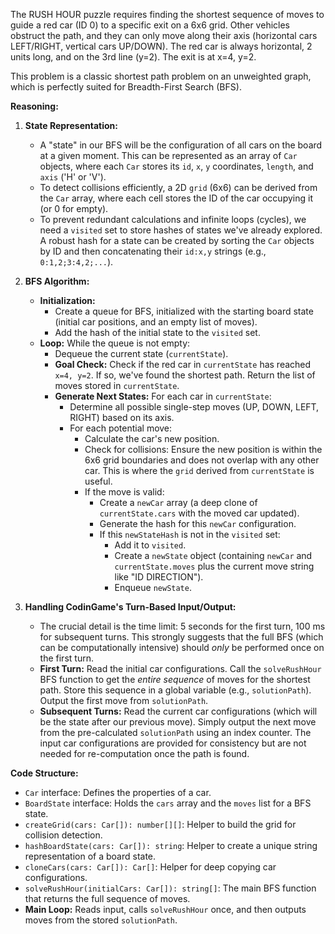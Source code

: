 The RUSH HOUR puzzle requires finding the shortest sequence of moves to guide a red car (ID 0) to a specific exit on a 6x6 grid. Other vehicles obstruct the path, and they can only move along their axis (horizontal cars LEFT/RIGHT, vertical cars UP/DOWN). The red car is always horizontal, 2 units long, and on the 3rd line (y=2). The exit is at x=4, y=2.

This problem is a classic shortest path problem on an unweighted graph, which is perfectly suited for Breadth-First Search (BFS).

**Reasoning:**

1.  **State Representation:**
    *   A "state" in our BFS will be the configuration of all cars on the board at a given moment. This can be represented as an array of `Car` objects, where each `Car` stores its `id`, `x`, `y` coordinates, `length`, and `axis` ('H' or 'V').
    *   To detect collisions efficiently, a 2D `grid` (6x6) can be derived from the `Car` array, where each cell stores the ID of the car occupying it (or 0 for empty).
    *   To prevent redundant calculations and infinite loops (cycles), we need a `visited` set to store hashes of states we've already explored. A robust hash for a state can be created by sorting the `Car` objects by ID and then concatenating their `id:x,y` strings (e.g., `0:1,2;3:4,2;...`).

2.  **BFS Algorithm:**
    *   **Initialization:**
        *   Create a queue for BFS, initialized with the starting board state (initial car positions, and an empty list of moves).
        *   Add the hash of the initial state to the `visited` set.
    *   **Loop:** While the queue is not empty:
        *   Dequeue the current state (`currentState`).
        *   **Goal Check:** Check if the red car in `currentState` has reached `x=4, y=2`. If so, we've found the shortest path. Return the list of moves stored in `currentState`.
        *   **Generate Next States:** For each car in `currentState`:
            *   Determine all possible single-step moves (UP, DOWN, LEFT, RIGHT) based on its axis.
            *   For each potential move:
                *   Calculate the car's new position.
                *   Check for collisions: Ensure the new position is within the 6x6 grid boundaries and does not overlap with any other car. This is where the `grid` derived from `currentState` is useful.
                *   If the move is valid:
                    *   Create a `newCar` array (a deep clone of `currentState.cars` with the moved car updated).
                    *   Generate the hash for this `newCar` configuration.
                    *   If this `newStateHash` is not in the `visited` set:
                        *   Add it to `visited`.
                        *   Create a `newState` object (containing `newCar` and `currentState.moves` plus the current move string like "ID DIRECTION").
                        *   Enqueue `newState`.

3.  **Handling CodinGame's Turn-Based Input/Output:**
    *   The crucial detail is the time limit: 5 seconds for the first turn, 100 ms for subsequent turns. This strongly suggests that the full BFS (which can be computationally intensive) should *only* be performed once on the first turn.
    *   **First Turn:** Read the initial car configurations. Call the `solveRushHour` BFS function to get the *entire sequence* of moves for the shortest path. Store this sequence in a global variable (e.g., `solutionPath`). Output the first move from `solutionPath`.
    *   **Subsequent Turns:** Read the current car configurations (which will be the state after our previous move). Simply output the next move from the pre-calculated `solutionPath` using an index counter. The input car configurations are provided for consistency but are not needed for re-computation once the path is found.

**Code Structure:**

*   `Car` interface: Defines the properties of a car.
*   `BoardState` interface: Holds the `cars` array and the `moves` list for a BFS state.
*   `createGrid(cars: Car[]): number[][]`: Helper to build the grid for collision detection.
*   `hashBoardState(cars: Car[]): string`: Helper to create a unique string representation of a board state.
*   `cloneCars(cars: Car[]): Car[]`: Helper for deep copying car configurations.
*   `solveRushHour(initialCars: Car[]): string[]`: The main BFS function that returns the full sequence of moves.
*   **Main Loop:** Reads input, calls `solveRushHour` once, and then outputs moves from the stored `solutionPath`.
